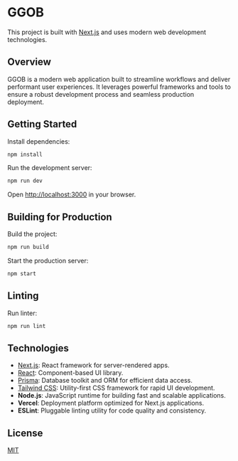 # GGOB

This project is built with [Next.js](https://nextjs.org) and uses modern web development technologies.

## Overview

GGOB is a modern web application built to streamline workflows and deliver performant user experiences. It leverages powerful frameworks and tools to ensure a robust development process and seamless production deployment.

## Getting Started

Install dependencies:
```bash
npm install
```

Run the development server:
```bash
npm run dev
```

Open [http://localhost:3000](http://localhost:3000) in your browser.

## Building for Production

Build the project:
```bash
npm run build
```

Start the production server:
```bash
npm start
```

## Linting

Run linter:
```bash
npm run lint
```

## Technologies

- [Next.js](https://nextjs.org): React framework for server-rendered apps.
- [React](https://reactjs.org): Component-based UI library.
- [Prisma](https://www.prisma.io): Database toolkit and ORM for efficient data access.
- [Tailwind CSS](https://tailwindcss.com): Utility-first CSS framework for rapid UI development.
- **Node.js**: JavaScript runtime for building fast and scalable applications.
- **Vercel**: Deployment platform optimized for Next.js applications.
- **ESLint**: Pluggable linting utility for code quality and consistency.

## License

[MIT](LICENSE)
